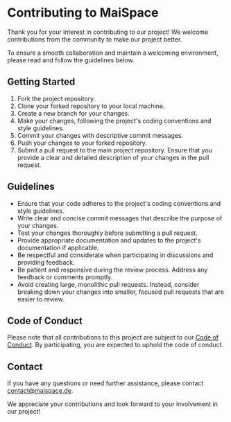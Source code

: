# Contributing to MaiSpace

Thank you for your interest in contributing to our project! We welcome contributions from the community to make our project better.

To ensure a smooth collaboration and maintain a welcoming environment, please read and follow the guidelines below.

## Getting Started

1. Fork the project repository.
2. Clone your forked repository to your local machine.
3. Create a new branch for your changes.
4. Make your changes, following the project's coding conventions and style guidelines.
5. Commit your changes with descriptive commit messages.
6. Push your changes to your forked repository.
7. Submit a pull request to the main project repository. Ensure that you provide a clear and detailed description of your changes in the pull request.

## Guidelines

- Ensure that your code adheres to the project's coding conventions and style guidelines.
- Write clear and concise commit messages that describe the purpose of your changes.
- Test your changes thoroughly before submitting a pull request.
- Provide appropriate documentation and updates to the project's documentation if applicable.
- Be respectful and considerate when participating in discussions and providing feedback.
- Be patient and responsive during the review process. Address any feedback or comments promptly.
- Avoid creating large, monolithic pull requests. Instead, consider breaking down your changes into smaller, focused pull requests that are easier to review.

## Code of Conduct

Please note that all contributions to this project are subject to our [Code of Conduct](CODE_OF_CONDUCT.md). By participating, you are expected to uphold the code of conduct.

## Contact

If you have any questions or need further assistance, please contact [contact@maispace.de](mailto:contact@maispace.de).

We appreciate your contributions and look forward to your involvement in our project!
